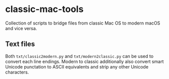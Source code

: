 # classic-mac-tools

Collection of scripts to bridge files from classic Mac OS to modern macOS and vice versa.

## Text files

Both `txt/classic2modern.py` and `txt/modern2classic.py` can be used to convert each line endings. Modern to classic additionally also convert smart Unicode punctation to ASCII equivalents and strip any other Unicode characters.